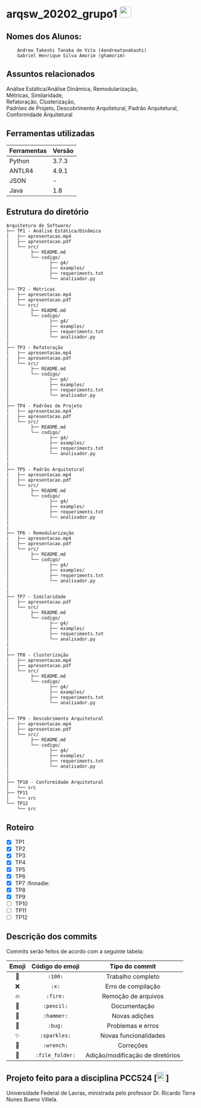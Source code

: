 # arqsw_20202_grupo1 <img src="https://files.catbox.moe/5gba3z.png" width="30">

## Nomes dos Alunos:
```
    Andrew Takeshi Tanaka de Vita (4andrewtanakashi)
    Gabriel Henrique Silva Amorim (ghamorim)
```
## Assuntos relacionados

 Análise Estática/Análise Dinâmica,     Remodularização,            
 Métricas,                               Similaridade,               
 Refatoração,                            Clusterização,              
 Padrões de Projeto,                     Descobrimento Arquitetural,
 Padrão Arquitetural,                    Conformidade Arquitetural

## Ferramentas utilizadas
| Ferramentas|  Versão |
|------------|---------|
| Python     |  3.7.3  |
| ANTLR4     |  4.9.1  |
| JSON       |    -    |
| Java       |  1.8    |

## Estrutura do diretório
```
Arquitetura de Software/
├── TP1 - Análise Estática/Dinâmica
|   ├── apresentacao.mp4
|   ├── apresentacao.pdf
│   └── src/
│        ├── README.md
│        └── codigo/
│               ├── g4/
│               ├── examples/
│               ├── requeriments.txt
│               └── analisador.py
|
├── TP2 - Métricas
|   ├── apresentacao.mp4
|   ├── apresentacao.pdf
│   └── src/
│        ├── README.md
│        └── codigo/
│               ├── g4/
│               ├── examples/
│               ├── requeriments.txt
│               └── analisador.py
|
├── TP3 - Refatoração
|   ├── apresentacao.mp4
|   ├── apresentacao.pdf
│   └── src/
│        ├── README.md
│        └── codigo/
│               ├── g4/
│               ├── examples/
│               ├── requeriments.txt
│               └── analisador.py
|
├── TP4 - Padrões de Projeto
|   ├── apresentacao.mp4
|   ├── apresentacao.pdf
│   └── src/
│        ├── README.md
│        └── codigo/
│               ├── g4/
│               ├── examples/
│               ├── requeriments.txt
│               └── analisador.py
|
|
├── TP5 - Padrão Arquitetural
|   ├── apresentacao.mp4
|   ├── apresentacao.pdf
│   └── src/
│        ├── README.md
│        └── codigo/
│               ├── g4/
│               ├── examples/
│               ├── requeriments.txt
│               └── analisador.py
|
|
├── TP6 - Remodularização
|   ├── apresentacao.mp4
|   ├── apresentacao.pdf
│   └── src/
│        ├── README.md
│        └── codigo/
│               ├── g4/
│               ├── examples/
│               ├── requeriments.txt
│               └── analisador.py
|
|
├── TP7 - Similaridade
|   ├── apresentacao.pdf
│   └── src/
│        ├── README.md
│        └── codigo/
│               ├── g4/
│               ├── examples/
│               ├── requeriments.txt
│               └── analisador.py
|
|
├── TP8 - Clusterização
|   ├── apresentacao.mp4
|   ├── apresentacao.pdf
│   └── src/
│        ├── README.md
│        └── codigo/
│               ├── g4/
│               ├── examples/
│               ├── requeriments.txt
│               └── analisador.py
|
|
├── TP9 - Descobrimento Arquitetural
|   ├── apresentacao.mp4
|   ├── apresentacao.pdf
│   └── src/
│        ├── README.md
│        └── codigo/
│               ├── g4/
│               ├── examples/
│               ├── requeriments.txt
│               └── analisador.py
|
|
├── TP10 - Conformidade Arquitetural
│   └── src
├── TP11
│   └── src
└── TP12
    └── src

```
## Roteiro
- [X] TP1
- [X] TP2
- [X] TP3
- [X] TP4
- [X] TP5
- [X] TP6
- [X] TP7 :finnadie:
- [X] TP8
- [X] TP9
- [ ] TP10
- [ ] TP11
- [ ] TP12

## Descrição dos commits
Commits serão feitos de acordo com a seguinte tabela:

| Emoji         | Código do emoji     | Tipo do commit                      |
|:-------------:|:-------------------:|:-----------------------------------:|
| :100:         | `:100:`             | Trabalho completo                   |
| :x:           | `:x:`               | Erro de compilação                  |
| :fire:        | `:fire:`            | Remoção de arquivos                 |
| :pencil:      | `:pencil:`          | Documentação                        |
| :hammer:      | `:hammer:`          | Novas adições                       |
| :bug:         | `:bug:`             | Problemas e erros                   |
| :sparkles:    | `:sparkles:`        | Novas funcionalidades               |
| :wrench:      | `:wrench:`          | Correções                           |
| :file_folder: | `:file_folder:`     | Adição/modificação de diretórios    |

## Projeto feito para a disciplina PCC524 [<img src="https://files.catbox.moe/bf24uw.png" width="24">]
  Universidade Federal de Lavras, ministrada pelo professor Dr. Ricardo Terra Nunes Bueno Villela.
